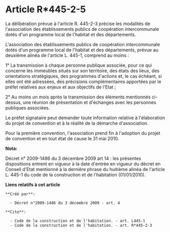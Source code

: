 # Article R*445-2-5

La délibération prévue à l'article R. 445-2-3 précise les modalités de l'association des établissements publics de
coopération intercommunale dotés d'un programme local de l'habitat et des départements.

L'association des établissements publics de coopération intercommunale dotés d'un programme local de l'habitat et des
départements, prévue au deuxième alinéa de l'article L. 445-1, comprend au moins : 

1° La transmission à chaque personne publique associée, pour ce qui concerne les immeubles situés sur son territoire, des
états des lieux, des orientations stratégiques, des programmes d'actions et, le cas échéant, si elles ont été adressées, des
précisions complémentaires apportées par le préfet relatives aux enjeux et aux objectifs de l'Etat ; 

2° Au moins un mois après la transmission des éléments mentionnés ci-dessus, une réunion de présentation et d'échanges avec
les personnes publiques associées. 

Le préfet signataire peut demander toute information relative à l'élaboration du projet de convention et à la réalité de la
démarche d'association. 

Pour la première convention, l'association prend fin à l'adoption du projet de convention et en tout état de cause le 31 mai
2010.

**Nota:**

Décret n° 2009-1486 du 3 décembre 2009 art 14 : les présentes dispositions entrent en vigueur à la date d'entrée en vigueur
du décret en Conseil d'Etat mentionné à la dernière phrase du huitième alinéa de l'article L. 445-1 du code de la
construction et de l'habitation (01/01/2010).

**Liens relatifs à cet article**

	**Créé par**:

	  - Décret n°2009-1486 du 3 décembre 2009 - art. 4

	**Cite**:

	  - Code de la construction et de l'habitation. - art. L445-1
	  - Code de la construction et de l'habitation. - art. R*445-2-3
